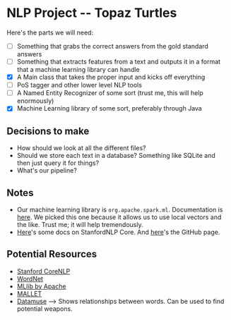 # NLP Project -- Topaz Turtles

Here's the parts we will need:

- [ ] Something that grabs the correct answers from the gold standard answers
- [ ] Something that extracts features from a text and outputs it in a format 
      that a machine learning library can handle
- [x] A Main class that takes the proper input and kicks off everything
- [ ] PoS tagger and other lower level NLP tools
- [ ] A Named Entity Recognizer of some sort (trust me, this will help enormously)
- [x] Machine Learning library of some sort, preferably through Java

## Decisions to make

* How should we look at all the different files?
* Should we store each text in a database? Something like SQLite and then just query it for things?
* What's our pipeline?

## Notes

* Our machine learning library is `org.apache.spark.ml`. Documentation is [here](http://spark.apache.org/docs/latest/mllib-guide.html).
  We picked this one because it allows us to use local vectors and the like. Trust me; it will help tremendously.
* [Here](https://stanfordnlp.github.io/CoreNLP/)'s some docs on StanfordNLP Core. And [here](https://github.com/stanfordnlp/CoreNLP)'s
  the GitHub page.

## Potential Resources

* [Stanford CoreNLP](https://stanfordnlp.github.io/CoreNLP/)
* [WordNet](https://wordnet.princeton.edu/)
* [MLlib by Apache](http://spark.apache.org/mllib/)
* [MALLET](http://mallet.cs.umass.edu/)
* [Datamuse](http://www.datamuse.com/api/) --> Shows relationships between words. Can be used to find potential weapons.